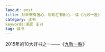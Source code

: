 ```yaml
---
layout: post
title: 对未来有信心，对现在有耐心——读《九败一胜》
category: 读书
keywords:美团 王兴
tag: 读书
---
```

2015年的10大好书之一——《[九败一胜](https://book.douban.com/subject/2018527/)》
	
